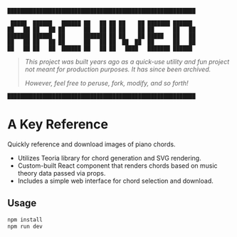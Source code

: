 ```
███████████████████████████████████████████████████████████
```

```
 █████  ██████   ██████ ██   ██ ██ ██    ██ ███████ ██████  
██   ██ ██   ██ ██      ██   ██ ██ ██    ██ ██      ██   ██ 
███████ ██████  ██      ███████ ██ ██    ██ █████   ██   ██ 
██   ██ ██   ██ ██      ██   ██ ██  ██  ██  ██      ██   ██ 
██   ██ ██   ██  ██████ ██   ██ ██   ████   ███████ ██████  
```

> *This project was built years ago as a quick-use utility and fun project not meant for production purposes. It has since been archived.*
>
> *However, feel free to peruse, fork, modify, and so forth!*

```
███████████████████████████████████████████████████████████
```


# A Key Reference

Quickly reference and download images of piano chords.

- Utilizes Teoria library for chord generation and SVG rendering.
- Custom-built React component that renders chords based on music theory data passed via props.
- Includes a simple web interface for chord selection and download.

## Usage

```bash
npm install
npm run dev
```